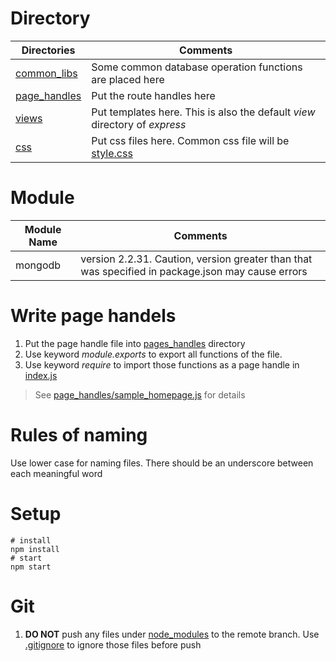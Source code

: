 # Directory
Directories|Comments
-|-
[common_libs](/common_libs)    |Some common database operation functions are placed here
[page_handles](/page_handles)|Put the route handles here
[views](/views)                |Put templates here. This is also the default *view* directory of *express*
[css](/css)|Put css files here. Common css file will be [style.css](/css/style.css)

# Module
Module Name|Comments
-|-
mongodb|version 2.2.31. Caution, version greater than that was specified in package.json may cause errors 

# Write page handels
1. Put the page handle file into [pages_handles](/page_handles) directory
2. Use keyword *module.exports* to export all functions of the file.
3. Use keyword *require* to import those functions as a page handle in [index.js](/index.js)
> See [page_handles/sample_homepage.js](/page_handles/sample_homepage.js) for details

# Rules of naming
Use lower case for naming files. There should be an underscore between each meaningful word

# Setup
```
# install
npm install
# start
npm start
```

# Git
1. **DO NOT** push any files under [node_modules](/node_modules) to the remote branch. Use [.gitignore](/.gitignore) to ignore those files before push